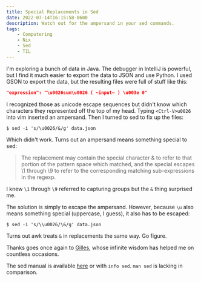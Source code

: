 ```yaml
---
title: Special Replacements in Sed
date: 2022-07-14T16:15:58-0600
description: Watch out for the ampersand in your sed commands.
tags:
    - Computering
    - Nix
    - Sed
    - TIL
---
```


I'm exploring a bunch of data in Java. The debugger in IntelliJ is powerful, but I find it much easier to export the data to JSON and use Python. I used GSON to export the data, but the resulting files were full of stuff like this:

```json
"expression": "\u0026sum\u0026 ( ~input~ ) \u003e 0"
```

I recognized those as unicode escape sequences but didn't know which characters they represented off the top of my head. Typing `<Ctrl-V>u0026` into vim inserted an ampersand. Then I turned to sed to fix up the files:

```shell
$ sed -i 's/\u0026/&/g' data.json
```

Which didn't work. Turns out an ampersand means something special to sed:

> The replacement may contain the special character & to refer to that portion of the pattern space which matched, and the special escapes \1 through \9 to refer to the corresponding matching sub-expressions in the regexp.

I knew `\1` through `\9` referred to capturing groups but the `&` thing surprised me.

The solution is simply to escape the ampersand. However, because `\u` also means something special (uppercase, I guess), it also has to be escaped:

```shell
$ sed -i 's/\\u0026/\&/g' data.json
```

Turns out awk treats `&` in replacements the same way. Go figure.

Thanks goes once again to [Gilles](https://unix.stackexchange.com/a/296732), whose infinite wisdom has helped me on countless occasions.

The sed manual is available [here](https://www.gnu.org/software/sed/manual/sed.html) or with `info sed`. `man sed` is lacking in comparison.

